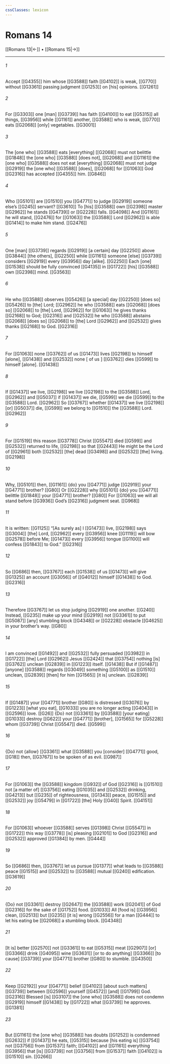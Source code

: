 ```yaml
---
cssClasses: lexicon
---
```


# Romans 14

[[Romans 13|←]] • [[Romans 15|→]]

---

###### 1
Accept [[G4355]] him whose [[G3588]] faith [[G4102]] is weak, [[G770]] without [[G3361]] passing judgment [[G1253]] on [his] opinions. [[G1261]]

###### 2
For [[G3303]] one [man] [[G3739]] has faith [[G4100]] to eat [[G5315]] all things, [[G3956]] while [[G1161]] another, [[G3588]] who is weak, [[G770]] eats [[G2068]] [only] vegetables. [[G3001]]

###### 3
The [one who] [[G3588]] eats [everything] [[G2068]] must not belittle [[G1848]] the [one who] [[G3588]] [does not], [[G2068]] and [[G1161]] the [one who] [[G3588]] does not eat [everything] [[G2068]] must not judge [[G2919]] the [one who] [[G3588]] [does], [[G2068]] for [[G1063]] God [[G2316]] has accepted [[G4355]] him. [[G846]]

###### 4
Who [[G5101]] are [[G1510]] you [[G4771]] to judge [[G2919]] someone else’s [[G245]] servant? [[G3610]] To [his] [[G3588]] own [[G2398]] master [[G2962]] he stands [[G4739]] or [[G2228]] falls. [[G4098]] And [[G1161]] he will stand, [[G2476]] for [[G1063]] the [[G3588]] Lord [[G2962]] is able [[G1414]] to make him stand. [[G2476]]

###### 5
One [man] [[G3739]] regards [[G2919]] [a certain] day [[G2250]] above [[G3844]] [the others], [[G2250]] while [[G1161]] someone [else] [[G3739]] considers [[G2919]] every [[G3956]] day [alike]. [[G2250]] Each [one] [[G1538]] should be fully convinced [[G4135]] in [[G1722]] [his] [[G3588]] own [[G2398]] mind. [[G3563]]

###### 6
He who [[G3588]] observes [[G5426]] [a special] day [[G2250]] [does so] [[G5426]] to [the] Lord; [[G2962]] he who [[G3588]] eats [[G2068]] [does so] [[G2068]] to [the] Lord, [[G2962]] for [[G1063]] he gives thanks [[G2168]] to God; [[G2316]] and [[G2532]] he who [[G3588]] abstains [[G2068]] [does so] [[G2068]] to [the] Lord [[G2962]] and [[G2532]] gives thanks [[G2168]] to God. [[G2316]]

###### 7
For [[G1063]] none [[G3762]] of us [[G1473]] lives [[G2198]] to himself [alone], [[G1438]] and [[G2532]] none [ of us ] [[G3762]] dies [[G599]] to himself [alone]. [[G1438]]

###### 8
If [[G1437]] we live, [[G2198]] we live [[G2198]] to the [[G3588]] Lord, [[G2962]] and [[G5037]] if [[G1437]] we die, [[G599]] we die [[G599]] to the [[G3588]] Lord. [[G2962]] So [[G3767]] whether [[G1437]] we live [[G2198]] [or] [[G5037]] die, [[G599]] we belong to [[G1510]] the [[G3588]] Lord. [[G2962]]

###### 9
For [[G1519]] this reason [[G3778]] Christ [[G5547]] died [[G599]] and [[G2532]] returned to life, [[G2198]] so that [[G2443]] He might be the Lord of [[G2961]] both [[G2532]] [the] dead [[G3498]] and [[G2532]] [the] living. [[G2198]]

###### 10
Why, [[G5101]] then, [[G1161]] {do} you [[G4771]] judge [[G2919]] your [[G4771]] brother? [[G80]] Or [[G2228]] why [[G5101]] {do} you [[G4771]] belittle [[G1848]] your [[G4771]] brother? [[G80]] For [[G1063]] we will all stand before [[G3936]] God’s [[G2316]] judgment seat. [[G968]]

###### 11
It is written: [[G1125]] “[As surely as] I [[G1473]] live, [[G2198]] says [[G3004]] [the] Lord, [[G2962]] every [[G3956]] knee [[G1119]] will bow [[G2578]] before Me; [[G1473]] every [[G3956]] tongue [[G1100]] will confess [[G1843]] to God.” [[G2316]]

###### 12
So [[G686]] then, [[G3767]] each [[G1538]] of us [[G1473]] will give [[G1325]] an account [[G3056]] of [[G4012]] himself [[G1438]] to God. [[G2316]]

###### 13
Therefore [[G3767]] let us stop judging [[G2919]] one another. [[G240]] Instead, [[G235]] make up your mind [[G2919]] not [[G3361]] to put [[G5087]] [any] stumbling block [[G4348]] or [[G2228]] obstacle [[G4625]] in your brother’s way. [[G80]]

###### 14
I am convinced [[G1492]] and [[G2532]] fully persuaded [[G3982]] in [[G1722]] [the] Lord [[G2962]] Jesus [[G2424]] that [[G3754]] nothing [is] [[G3762]] unclean [[G2839]] in [[G1223]] itself. [[G1438]] But if [[G1487]] [anyone] [[G3588]] regards [[G3049]] something [[G5100]] as [[G1510]] unclean, [[G2839]] [then] for him [[G1565]] [it is] unclean. [[G2839]]

###### 15
If [[G1487]] your [[G4771]] brother [[G80]] is distressed [[G3076]] by [[G1223]] [what you eat], [[G1033]] you are no longer acting [[G4043]] in [[G2596]] love. [[G26]] {Do} not [[G3361]] by [[G3588]] [your eating] [[G1033]] destroy [[G622]] your [[G4771]] [brother], [[G1565]] for [[G5228]] whom [[G3739]] Christ [[G5547]] died. [[G599]]

###### 16
{Do} not {allow} [[G3361]] what [[G3588]] you [consider] [[G4771]] good, [[G18]] then, [[G3767]] to be spoken of as evil. [[G987]]

###### 17
For [[G1063]] the [[G3588]] kingdom [[G932]] of God [[G2316]] is [[G1510]] not [a matter of] [[G3756]] eating [[G1035]] and [[G2532]] drinking, [[G4213]] but [[G235]] of righteousness, [[G1343]] peace, [[G1515]] and [[G2532]] joy [[G5479]] in [[G1722]] [the] Holy [[G40]] Spirit. [[G4151]]

###### 18
For [[G1063]] whoever [[G3588]] serves [[G1398]] Christ [[G5547]] in [[G1722]] this way [[G3778]] [is] pleasing [[G2101]] to God [[G2316]] and [[G2532]] approved [[G1384]] by men. [[G444]]

###### 19
So [[G686]] then, [[G3767]] let us pursue [[G1377]] what leads to [[G3588]] peace [[G1515]] and [[G2532]] to [[G3588]] mutual [[G240]] edification. [[G3619]]

###### 20
{Do} not [[G3361]] destroy [[G2647]] the [[G3588]] work [[G2041]] of God [[G2316]] for the sake of [[G1752]] food. [[G1033]] All [food is] [[G3956]] clean, [[G2513]] but [[G235]] [it is] wrong [[G2556]] for a man [[G444]] to let his eating be [[G2068]] a stumbling block. [[G4348]]

###### 21
[It is] better [[G2570]] not [[G3361]] to eat [[G5315]] meat [[G2907]] [or] [[G3366]] drink [[G4095]] wine [[G3631]] [or to do anything] [[G3366]] [to cause] [[G3739]] your [[G4771]] brother [[G80]] to stumble. [[G4350]]

###### 22
Keep [[G2192]] your [[G4771]] belief [[G4102]] [about such matters] [[G3739]] between [[G2596]] yourself [[G4572]] [and] [[G1799]] God. [[G2316]] Blessed [is] [[G3107]] the [one who] [[G3588]] does not condemn [[G2919]] himself [[G1438]] by [[G1722]] what [[G3739]] he approves. [[G1381]]

###### 23
But [[G1161]] the [one who] [[G3588]] has doubts [[G1252]] is condemned [[G2632]] if [[G1437]] he eats, [[G5315]] because [his eating is] [[G3754]] not [[G3756]] from [[G1537]] faith; [[G4102]] and [[G1161]] everything [[G3956]] that [is] [[G3739]] not [[G3756]] from [[G1537]] faith [[G4102]] is [[G1510]] sin. [[G266]]

